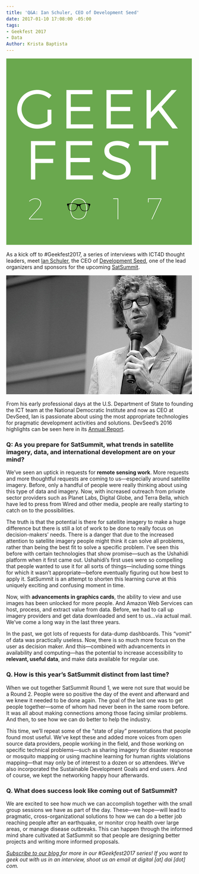 ```yaml
---
title: 'Q&A: Ian Schuler, CEO of Development Seed'
date: 2017-01-10 17:08:00 -05:00
tags:
- Geekfest 2017
- Data
Author: Krista Baptista
---
```


![GeekFest 2017 Logo.png](/uploads/GeekFest%202017%20Logo.png)

As a kick off to #Geekfest2017, a series of interviews with ICT4D thought leaders, meet [Ian Schuler](https://developmentseed.org/team/ian-schuler/), the CEO of [Development Seed](https://www.developmentseed.org/), one of the lead organizers and sponsors for the upcoming [SatSummit](https://satsummit.io/). 

<!--more-->

![ian photo.jpg](/uploads/ian%20photo.jpg)

From his early professional days at the U.S. Department of State to founding the ICT team at the National Democratic Institute and now as CEO at DevSeed, Ian is passionate about using the most appropriate technologies for pragmatic development activities and solutions. DevSeed’s 2016 highlights can be seen here in its [Annual Report](https://developmentseed.org/blog/2017/01/05/annual-report/).

### Q: As you prepare for SatSummit, what trends in satellite imagery, data, and international development are on your mind?

We’ve seen an uptick in requests for **remote sensing work**. More requests and more thoughtful requests are coming to us—especially around satellite imagery. Before, only a handful of people were really thinking about using this type of data and imagery. Now, with increased outreach from private sector providers such as Planet Labs, Digital Globe, and Terra Bella, which have led to press from Wired and other media, people are really starting to catch on to the possibilities.

The truth is that the potential is there for satellite imagery to make a huge difference but there is still a lot of work to be done to really focus on decision-makers’ needs. There is a danger that due to the increased attention to satellite imagery people might think it can solve all problems, rather than being the best fit to solve a specific problem. I’ve seen this before with certain technologies that show promise—such as the Ushahidi platform when it first came out. Ushahidi’s first uses were so compelling that people wanted to use it for all sorts of things—including some things for which it wasn’t appropriate—before eventually figuring out how best to apply it. SatSummit is an attempt to shorten this learning curve at this uniquely exciting and confusing moment in time.

Now, with **advancements in graphics cards**, the ability to view and use images has been unlocked for more people. And Amazon Web Services can host, process, and extract value from data. Before, we had to call up imagery providers and get data downloaded and sent to us…via actual mail. We’ve come a long way in the last three years.

In the past, we got lots of requests for data-dump dashboards. This “vomit” of data was practically useless. Now, there is so much more focus on the user as decision maker. And this—combined with advancements in availability and computing—has the potential to increase accessibility to **relevant, useful data**, and make data available for regular use.

### Q. How is this year’s SatSummit distinct from last time?

When we out together SatSummit Round 1, we were not sure that would be a Round 2. People were so positive the day of the event and afterward and we knew it needed to be done again. The goal of the last one was to get people together—some of whom had never been in the same room before. It was all about making connections among those facing similar problems. And then, to see how we can do better to help the industry.

This time, we’ll repeat some of the “state of play” presentations that people found most useful. We’ve kept these and added more voices from open source data providers, people working in the field, and those working on specific technical problems—such as sharing imagery for disaster response or mosquito mapping or using machine learning for human rights violations mapping—that may only be of interest to a dozen or so attendees. We’ve also incorporated the Sustainable Development Goals and end users. And of course, we kept the networking happy hour afterwards.

### Q. What does success look like coming out of SatSummit?

We are excited to see how much we can accomplish together with the small group sessions we have as part of the day. These—we hope—will lead to pragmatic, cross-organizational solutions to how we can do a better job reaching people after an earthquake, or monitor crop health over large areas, or manage disease outbreaks. This can happen through the informed mind share cultivated at SatSummit so that people are designing better projects and writing more informed proposals.

*[Subscribe to our blog ](https://confirmsubscription.com/h/r/066AFBA15492935C)for more in our #Geekfest2017 series! If you want to geek out with us in an interview, shoot us an email at digital \[at\] dai \[dot\] com.*